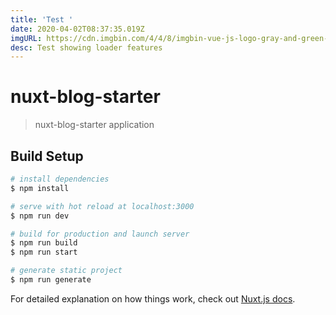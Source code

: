 ```yaml
---
title: 'Test '
date: 2020-04-02T08:37:35.019Z
imgURL: https://cdn.imgbin.com/4/4/8/imgbin-vue-js-logo-gray-and-green-v-XDrZR0nGh6pUau0QTzQrgeXhh.jpg
desc: Test showing loader features
---
```


# nuxt-blog-starter

> nuxt-blog-starter application

## Build Setup

```bash
# install dependencies
$ npm install

# serve with hot reload at localhost:3000
$ npm run dev

# build for production and launch server
$ npm run build
$ npm run start

# generate static project
$ npm run generate
```

For detailed explanation on how things work, check out [Nuxt.js docs](https://nuxtjs.org).
